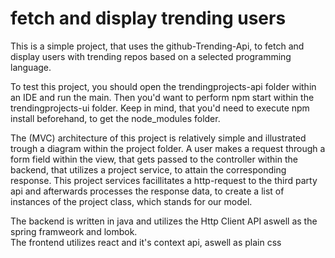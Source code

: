 # fetch and display trending users
This is a simple project, that uses the github-Trending-Api, to fetch and display users with trending repos based on a selected programming language.


To test this project, you should open the trendingprojects-api folder within an IDE and run the main. Then you'd want to perform npm start within the trendingprojects-ui folder. Keep in mind, that you'd need to execute npm install beforehand, to get the node_modules folder.

The (MVC) architecture of this project is relatively simple and illustrated trough a diagram within the project folder.
A user makes a request through a form field within the view, that gets passed to the controller within the backend, that utilizes a project service, to attain the corresponding response. This project services facillitates  a http-request to the third party api and afterwards processes the response data, to create a list of instances of the project class, which stands for our model.

The backend is written in java and utilizes the Http Client API aswell as the spring framweork and lombok.  
The frontend utilizes react and it's context api, aswell as plain css 



